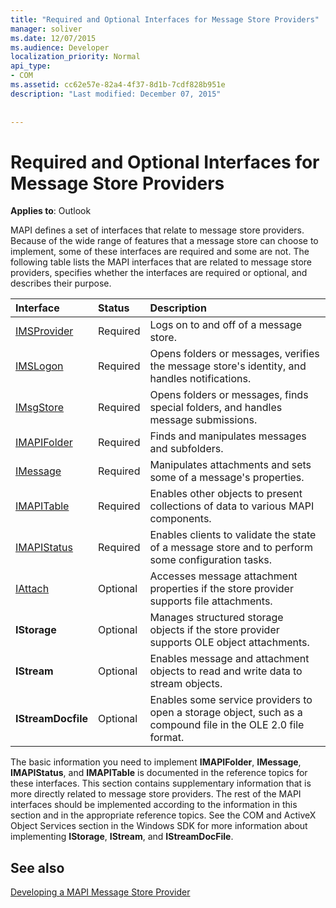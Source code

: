 ```yaml
---
title: "Required and Optional Interfaces for Message Store Providers"
manager: soliver
ms.date: 12/07/2015
ms.audience: Developer
localization_priority: Normal
api_type:
- COM
ms.assetid: cc62e57e-82a4-4f37-8d1b-7cdf828b951e
description: "Last modified: December 07, 2015"
 
 
---
```


# Required and Optional Interfaces for Message Store Providers

 
  
**Applies to**: Outlook 
  
MAPI defines a set of interfaces that relate to message store providers. Because of the wide range of features that a message store can choose to implement, some of these interfaces are required and some are not. The following table lists the MAPI interfaces that are related to message store providers, specifies whether the interfaces are required or optional, and describes their purpose.
  
|**Interface**|**Status**|**Description**|
|:-----|:-----|:-----|
|[IMSProvider](imsprovideriunknown.md) <br/> |Required  <br/> |Logs on to and off of a message store.  <br/> |
|[IMSLogon](imslogoniunknown.md) <br/> |Required  <br/> |Opens folders or messages, verifies the message store's identity, and handles notifications.  <br/> |
|[IMsgStore](imsgstoreimapiprop.md) <br/> |Required  <br/> |Opens folders or messages, finds special folders, and handles message submissions.  <br/> |
|[IMAPIFolder](imapifolderimapicontainer.md) <br/> |Required  <br/> |Finds and manipulates messages and subfolders.  <br/> |
|[IMessage](imessageimapiprop.md) <br/> |Required  <br/> |Manipulates attachments and sets some of a message's properties.  <br/> |
|[IMAPITable](imapitableiunknown.md) <br/> |Required  <br/> |Enables other objects to present collections of data to various MAPI components.  <br/> |
|[IMAPIStatus](imapistatusimapiprop.md) <br/> |Required  <br/> |Enables clients to validate the state of a message store and to perform some configuration tasks.  <br/> |
|[IAttach](iattachimapiprop.md) <br/> |Optional  <br/> |Accesses message attachment properties if the store provider supports file attachments.  <br/> |
|**IStorage** <br/> |Optional  <br/> |Manages structured storage objects if the store provider supports OLE object attachments.  <br/> |
|**IStream** <br/> |Optional  <br/> |Enables message and attachment objects to read and write data to stream objects.  <br/> |
|**IStreamDocfile** <br/> |Optional  <br/> |Enables some service providers to open a storage object, such as a compound file in the OLE 2.0 file format.  <br/> |
   
The basic information you need to implement **IMAPIFolder**, **IMessage**, **IMAPIStatus**, and **IMAPITable** is documented in the reference topics for these interfaces. This section contains supplementary information that is more directly related to message store providers. The rest of the MAPI interfaces should be implemented according to the information in this section and in the appropriate reference topics. See the COM and ActiveX Object Services section in the Windows SDK for more information about implementing **IStorage**, **IStream**, and **IStreamDocFile**.
  
## See also



[Developing a MAPI Message Store Provider](developing-a-mapi-message-store-provider.md)

